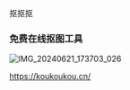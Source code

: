 抠抠抠

### 免费在线抠图工具

![IMG_20240621_173703_026](https://github.com/dl666123/dl666123.github.io/assets/75674705/d05cfad4-8859-40c8-b570-7c55cbe5ad11)

https://koukoukou.cn/
